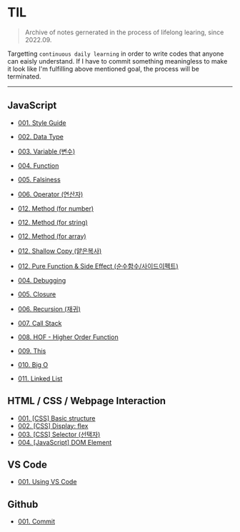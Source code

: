 # TIL

> Archive of notes gernerated in the process of lifelong learing, since 2022.09.

Targetting `continuous daily learning` in order to write codes that anyone can eaisly understand.
If I have to commit something meaningless to make it look like I'm fulfilling above mentioned goal, the process will be terminated.

---

## JavaScript

* [001. Style Guide](https://github.com/j25nkh/TIL/blob/master/JavaScript/Style_guide.md)

* [002. Data Type](https://github.com/j25nkh/TIL/blob/master/JavaScript/Data_type.md)
* [003. Variable (변수)](https://github.com/j25nkh/TIL/blob/master/JavaScript/Variable.md)
* [004. Function](https://github.com/j25nkh/TIL/blob/master/JavaScript/Function.md)
* [005. Falsiness](https://github.com/j25nkh/TIL/blob/master/JavaScript/Falsiness.md)
* [006. Operator (연산자)](https://github.com/j25nkh/TIL/blob/master/JavaScript/Operator.md)

* [012. Method (for number)](https://github.com/j25nkh/TIL/blob/master/JavaScript/Method_number.md)
* [012. Method (for string)](https://github.com/j25nkh/TIL/blob/master/JavaScript/Method_string.md)
* [012. Method (for array)](https://github.com/j25nkh/TIL/blob/master/JavaScript/Method_array.md)
* [012. Shallow Copy (얕은복사)](https://github.com/j25nkh/TIL/blob/master/JavaScript/Shallow_copy.md)
* [012. Pure Function & Side Effect (순수함수/사이드이펙트)](https://github.com/j25nkh/TIL/blob/master/JavaScript/Side_effect.md)


* [004. Debugging](https://github.com/j25nkh/TIL/blob/master/JavaScript/Debugging.md)

* [005. Closure](https://github.com/j25nkh/TIL/blob/master/JavaScript/Closure.md)
* [006. Recursion (재귀)](https://github.com/j25nkh/TIL/blob/master/JavaScript/Recursion.md)
* [007. Call Stack](https://github.com/j25nkh/TIL/blob/master/JavaScript/Call_stack.md)
* [008. HOF - Higher Order Function](https://github.com/j25nkh/TIL/blob/master/JavaScript/HOF.md)
* [009. This](https://github.com/j25nkh/TIL/blob/master/JavaScript/This.md)
* [010. Big O](https://github.com/j25nkh/TIL/blob/master/JavaScript/Big_O.md)
* [011. Linked List](https://github.com/j25nkh/TIL/blob/master/JavaScript/Linked_list.md)



## HTML / CSS / Webpage Interaction
* [001. [CSS] Basic structure](https://github.com/j25nkh/TIL/blob/master/CSS/Basic_structure.md)
* [002. [CSS] Display: flex](https://github.com/j25nkh/TIL/blob/master/CSS/Display_flex.md)
* [003. [CSS] Selector (선택자)](https://github.com/j25nkh/TIL/blob/master/CSS/Selector.md)
* [004. [JavaScript] DOM Element](https://github.com/j25nkh/TIL/blob/master/Webpage_interaction/DOM_element.md)

## VS Code
* [001. Using VS Code](https://github.com/j25nkh/TIL/blob/master/VS_Code/using_VSCode.md)

## Github
* [001. Commit](https://github.com/j25nkh/TIL/blob/master/Github/commit.md)

